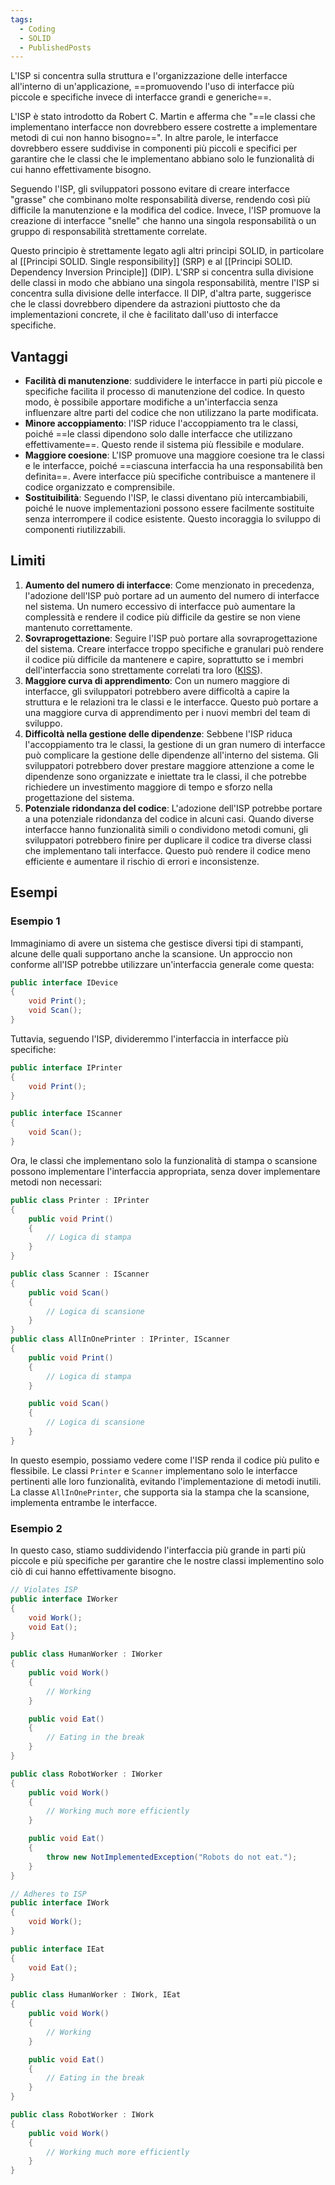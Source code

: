 ```yaml
---
tags:
  - Coding
  - SOLID
  - PublishedPosts
---
```

L'ISP si concentra sulla struttura e l'organizzazione delle interfacce all'interno di un'applicazione, ==promuovendo l'uso di interfacce più piccole e specifiche invece di interfacce grandi e generiche==.

L'ISP è stato introdotto da Robert C. Martin e afferma che "==le classi che implementano interfacce non dovrebbero essere costrette a implementare metodi di cui non hanno bisogno==". In altre parole, le interfacce dovrebbero essere suddivise in componenti più piccoli e specifici per garantire che le classi che le implementano abbiano solo le funzionalità di cui hanno effettivamente bisogno.

Seguendo l'ISP, gli sviluppatori possono evitare di creare interfacce "grasse" che combinano molte responsabilità diverse, rendendo così più difficile la manutenzione e la modifica del codice. Invece, l'ISP promuove la creazione di interfacce "snelle" che hanno una singola responsabilità o un gruppo di responsabilità strettamente correlate.

Questo principio è strettamente legato agli altri principi SOLID, in particolare al  [[Principi SOLID. Single responsibility]] (SRP) e al [[Principi SOLID. Dependency Inversion Principle]] (DIP). L'SRP si concentra sulla divisione delle classi in modo che abbiano una singola responsabilità, mentre l'ISP si concentra sulla divisione delle interfacce. Il DIP, d'altra parte, suggerisce che le classi dovrebbero dipendere da astrazioni piuttosto che da implementazioni concrete, il che è facilitato dall'uso di interfacce specifiche.

## Vantaggi

- **Facilità di manutenzione**: suddividere le interfacce in parti più piccole e specifiche facilita il processo di manutenzione del codice. In questo modo, è possibile apportare modifiche a un'interfaccia senza influenzare altre parti del codice che non utilizzano la parte modificata.
- **Minore accoppiamento**: l'ISP riduce l'accoppiamento tra le classi, poiché ==le classi dipendono solo dalle interfacce che utilizzano effettivamente==. Questo rende il sistema più flessibile e modulare.
- **Maggiore coesione**: L'ISP promuove una maggiore coesione tra le classi e le interfacce, poiché ==ciascuna interfaccia ha una responsabilità ben definita==. Avere interfacce più specifiche contribuisce a mantenere il codice organizzato e comprensibile.
- **Sostituibilità**: Seguendo l'ISP, le classi diventano più intercambiabili, poiché le nuove implementazioni possono essere facilmente sostituite senza interrompere il codice esistente. Questo incoraggia lo sviluppo di componenti riutilizzabili.

## Limiti

1. **Aumento del numero di interfacce**: Come menzionato in precedenza, l'adozione dell'ISP può portare ad un aumento del numero di interfacce nel sistema. Un numero eccessivo di interfacce può aumentare la complessità e rendere il codice più difficile da gestire se non viene mantenuto correttamente.
2. **Sovraprogettazione**: Seguire l'ISP può portare alla sovraprogettazione del sistema. Creare interfacce troppo specifiche e granulari può rendere il codice più difficile da mantenere e capire, soprattutto se i membri dell'interfaccia sono strettamente correlati tra loro ([KISS](https://it.wikipedia.org/wiki/KISS_(sviluppo_software))).
3. **Maggiore curva di apprendimento**: Con un numero maggiore di interfacce, gli sviluppatori potrebbero avere difficoltà a capire la struttura e le relazioni tra le classi e le interfacce. Questo può portare a una maggiore curva di apprendimento per i nuovi membri del team di sviluppo.
4. **Difficoltà nella gestione delle dipendenze**: Sebbene l'ISP riduca l'accoppiamento tra le classi, la gestione di un gran numero di interfacce può complicare la gestione delle dipendenze all'interno del sistema. Gli sviluppatori potrebbero dover prestare maggiore attenzione a come le dipendenze sono organizzate e iniettate tra le classi, il che potrebbe richiedere un investimento maggiore di tempo e sforzo nella progettazione del sistema.
5. **Potenziale ridondanza del codice**: L'adozione dell'ISP potrebbe portare a una potenziale ridondanza del codice in alcuni casi. Quando diverse interfacce hanno funzionalità simili o condividono metodi comuni, gli sviluppatori potrebbero finire per duplicare il codice tra diverse classi che implementano tali interfacce. Questo può rendere il codice meno efficiente e aumentare il rischio di errori e inconsistenze.

## Esempi

### Esempio 1

Immaginiamo di avere un sistema che gestisce diversi tipi di stampanti, alcune delle quali supportano anche la scansione.
Un approccio non conforme all'ISP potrebbe utilizzare un'interfaccia generale come questa:
```csharp
public interface IDevice
{
    void Print();
    void Scan();
}
```
Tuttavia, seguendo l'ISP, divideremmo l'interfaccia in interfacce più specifiche:
```csharp
public interface IPrinter
{
    void Print();
}

public interface IScanner
{
    void Scan();
}
```
Ora, le classi che implementano solo la funzionalità di stampa o scansione possono implementare l'interfaccia appropriata, senza dover implementare metodi non necessari:
```csharp
public class Printer : IPrinter
{
    public void Print()
    {
        // Logica di stampa
    }
}

public class Scanner : IScanner
{
    public void Scan()
    {
        // Logica di scansione
    }
}
public class AllInOnePrinter : IPrinter, IScanner
{
    public void Print()
    {
        // Logica di stampa
    }

    public void Scan()
    {
        // Logica di scansione
    }
}
```

In questo esempio, possiamo vedere come l'ISP renda il codice più pulito e flessibile. Le classi `Printer` e `Scanner` implementano solo le interfacce pertinenti alle loro funzionalità, evitando l'implementazione di metodi inutili.
La classe `AllInOnePrinter`, che supporta sia la stampa che la scansione, implementa entrambe le interfacce.

### Esempio 2

In questo caso, stiamo suddividendo l'interfaccia più grande in parti più piccole e più specifiche per garantire che le nostre classi implementino solo ciò di cui hanno effettivamente bisogno.

```csharp
// Violates ISP
public interface IWorker
{
    void Work();
    void Eat();
}

public class HumanWorker : IWorker
{
    public void Work()
    {
        // Working
    }

    public void Eat()
    {
        // Eating in the break
    }
}

public class RobotWorker : IWorker
{
    public void Work()
    {
        // Working much more efficiently
    }

    public void Eat()
    {
        throw new NotImplementedException("Robots do not eat.");
    }
}

// Adheres to ISP
public interface IWork
{
    void Work();
}

public interface IEat
{
    void Eat();
}

public class HumanWorker : IWork, IEat
{
    public void Work()
    {
        // Working
    }

    public void Eat()
    {
        // Eating in the break
    }
}

public class RobotWorker : IWork
{
    public void Work()
    {
        // Working much more efficiently
    }
}
```